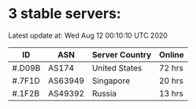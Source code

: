 # 3 stable servers:

Latest update at: Wed Aug 12 00:10:10 UTC 2020

| ID | ASN | Server Country | Online |
| -- | --- | -------------- | ------ |
| #.D09B | AS174 | United States | 72 hrs |
| #.7F1D | AS63949 | Singapore | 20 hrs |
| #.1F2B | AS49392 | Russia | 13 hrs |

